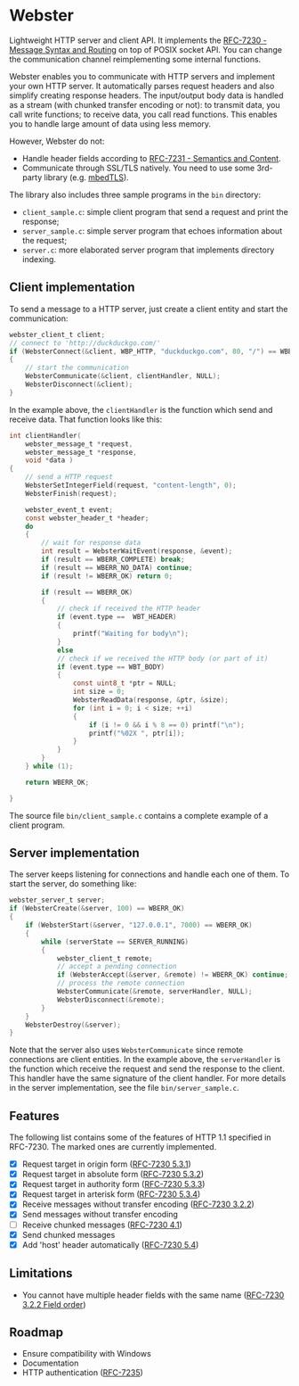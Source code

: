 # Webster

Lightweight HTTP server and client API. It implements the [RFC-7230 - Message Syntax and Routing](https://tools.ietf.org/html/rfc7230) on top of POSIX socket API. You can change the communication channel reimplementing some internal functions.

Webster enables you to communicate with HTTP servers and implement your own HTTP server. It automatically parses request headers and also simplify creating response headers. The input/output body data is handled as a stream (with chunked transfer encoding or not): to transmit data, you call write functions; to receive data, you call read functions. This enables you to handle large amount of data using less memory.

However, Webster do not:
* Handle header fields according to [RFC-7231 - Semantics and Content](https://tools.ietf.org/html/rfc7231).
* Communicate through SSL/TLS natively. You need to use some 3rd-party library (e.g. [mbedTLS](https://tls.mbed.org)).

The library also includes three sample programs in the ``bin`` directory:

* ``client_sample.c``: simple client program that send a request and print the response;
* ``server_sample.c``: simple server program that echoes information about the request;
* ``server.c``: more elaborated server program that implements directory indexing.

## Client implementation

To send a message to a HTTP server, just create a client entity and start the communication:

``` c
webster_client_t client;
// connect to 'http://duckduckgo.com/'
if (WebsterConnect(&client, WBP_HTTP, "duckduckgo.com", 80, "/") == WBERR_OK)
{
    // start the communication
    WebsterCommunicate(&client, clientHandler, NULL);
    WebsterDisconnect(&client);
}
```

In the example above, the ``clientHandler`` is the function which send and receive data. That function looks like this:

``` c
int clientHandler(
    webster_message_t *request,
    webster_message_t *response,
    void *data )
{
    // send a HTTP request
    WebsterSetIntegerField(request, "content-length", 0);
    WebsterFinish(request);

    webster_event_t event;
    const webster_header_t *header;
    do
    {
        // wait for response data
        int result = WebsterWaitEvent(response, &event);
        if (result == WBERR_COMPLETE) break;
        if (result == WBERR_NO_DATA) continue;
        if (result != WBERR_OK) return 0;

        if (result == WBERR_OK)
        {
            // check if received the HTTP header
            if (event.type ==  WBT_HEADER)
            {
                printf("Waiting for body\n");
            }
            else
            // check if we received the HTTP body (or part of it)
            if (event.type == WBT_BODY)
            {
                const uint8_t *ptr = NULL;
                int size = 0;
                WebsterReadData(response, &ptr, &size);
                for (int i = 0; i < size; ++i)
                {
                    if (i != 0 && i % 8 == 0) printf("\n");
                    printf("%02X ", ptr[i]);
                }
            }
        }
    } while (1);

    return WBERR_OK;

}
```

The source file ``bin/client_sample.c`` contains a complete example of a client program.

## Server implementation

The server keeps listening for connections and handle each one of them. To start the server, do something like:

``` c
webster_server_t server;
if (WebsterCreate(&server, 100) == WBERR_OK)
{
    if (WebsterStart(&server, "127.0.0.1", 7000) == WBERR_OK)
    {
        while (serverState == SERVER_RUNNING)
        {
            webster_client_t remote;
            // accept a pending connection
            if (WebsterAccept(&server, &remote) != WBERR_OK) continue;
            // process the remote connection
            WebsterCommunicate(&remote, serverHandler, NULL);
            WebsterDisconnect(&remote);
        }
    }
    WebsterDestroy(&server);
}
```

Note that the server also uses ``WebsterCommunicate`` since remote connections are client entities. In the example above, the ``serverHandler`` is the function which receive the request and send the response to the client. This handler have the same signature of the client handler. For more details in the server implementation, see the file ``bin/server_sample.c``.

## Features

The following list contains some of the features of HTTP 1.1 specified in RFC-7230. The marked ones are currently implemented.

- [x] Request target in origin form ([RFC-7230 5.3.1](https://tools.ietf.org/html/rfc7230#section-5.3.1))
- [x] Request target in absolute form ([RFC-7230 5.3.2](https://tools.ietf.org/html/rfc7230#section-5.3.2))
- [x] Request target in authority form ([RFC-7230 5.3.3](https://tools.ietf.org/html/rfc7230#section-5.3.3))
- [x] Request target in arterisk form ([RFC-7230 5.3.4](https://tools.ietf.org/html/rfc7230#section-5.3.4))
- [x] Receive messages without transfer encoding ([RFC-7230 3.2.2](https://tools.ietf.org/html/rfc7230#section-3.2.2))
- [x] Send messages without transfer encoding
- [ ] Receive chunked messages ([RFC-7230 4.1](https://tools.ietf.org/html/rfc7230#section-4.1))
- [x] Send chunked messages
- [x] Add 'host' header automatically ([RFC-7230 5.4](https://tools.ietf.org/html/rfc7230#section-5.4))

## Limitations

* You cannot have multiple header fields with the same name ([RFC-7230 3.2.2 Field order](https://tools.ietf.org/html/rfc7230#section-3.2.2))

## Roadmap

* Ensure compatibility with Windows
* Documentation
* HTTP authentication ([RFC-7235](https://tools.ietf.org/html/rfc7235))